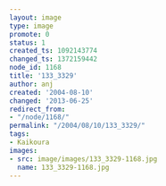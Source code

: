 ```yaml
---
layout: image
type: image
promote: 0
status: 1
created_ts: 1092143774
changed_ts: 1372159442
node_id: 1168
title: '133_3329'
author: anj
created: '2004-08-10'
changed: '2013-06-25'
redirect_from:
- "/node/1168/"
permalink: "/2004/08/10/133_3329/"
tags:
- Kaikoura
images:
- src: image/images/133_3329-1168.jpg
  name: 133_3329-1168.jpg
---
```


